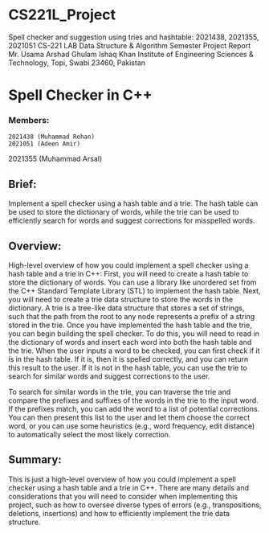# CS221L_Project
Spell checker and suggestion using tries and hashtable:  2021438, 2021355, 2021051
CS-221 LAB Data Structure & Algorithm
Semester Project Report
Mr. Usama Arshad
Ghulam Ishaq Khan Institute of Engineering Sciences & Technology, Topi, Swabi 23460, Pakistan


# Spell Checker in C++
### Members:
	2021438 (Muhammad Rehan)
	2021051 (Adeen Amir)
  2021355 (Muhammad Arsal)

## Brief:
Implement a spell checker using a hash table and a trie. The hash table can be used to store the dictionary of words, while the trie can be used to efficiently search for words and suggest corrections for misspelled words.

## Overview:
High-level overview of how you could implement a spell checker using a hash table and a trie in C++:
First, you will need to create a hash table to store the dictionary of words. You can use a library like unordered set from the C++ Standard Template Library (STL) to implement the hash table.
Next, you will need to create a trie data structure to store the words in the dictionary. A trie is a tree-like data structure that stores a set of strings, such that the path from the root to any node represents a prefix of a string stored in the trie.
Once you have implemented the hash table and the trie, you can begin building the spell checker. To do this, you will need to read in the dictionary of words and insert each word into both the hash table and the trie.
When the user inputs a word to be checked, you can first check if it is in the hash table. If it is, then it is spelled correctly, and you can return this result to the user. If it is not in the hash table, you can use the trie to search for similar words and suggest corrections to the user.

To search for similar words in the trie, you can traverse the trie and compare the prefixes and suffixes of the words in the trie to the input word. If the prefixes match, you can add the word to a list of potential corrections. You can then present this list to the user and let them choose the correct word, 
or you can use some heuristics (e.g., word frequency, edit distance) to automatically select the most likely correction.
## Summary:
This is just a high-level overview of how you could implement a spell checker using a hash table and a trie in C++. There are many details and considerations that you will need to consider when implementing this project, such as how to oversee diverse types of errors (e.g., transpositions, deletions, insertions) and how to efficiently implement the trie data structure.

